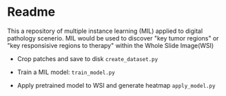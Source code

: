 # Readme

This a repository of multiple instance learning (MIL) applied to digital pathology scenerio. MIL would be used to discover "key tumor regions" or "key responsisive regions to therapy" within the Whole Slide Image(WSI)

* Crop patches and save to disk `create_dataset.py`

* Train a MIL model: `train_model.py`

* Apply pretrained model to WSI and generate heatmap `apply_model.py`
